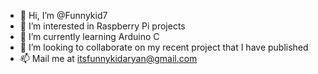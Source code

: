 - 👋 Hi, I’m @Funnykid7
- 👀 I’m interested in Raspberry Pi projects
- 🌱 I’m currently learning Arduino C
- 🤝 I’m looking to collaborate on my recent project that I have published 
- 📫 Mail me at itsfunnykidaryan@gmail.com

<!---
Funnykid7/Funnykid7 is a ✨ special ✨ repository because its `README.md` (this file) appears on your GitHub profile.
You can click the Preview link to take a look at your changes.
--->
